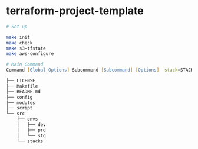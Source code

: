 # terraform-project-template


```zsh
# Set up

make init
make check
make s3-tfstate
make aws-configure
```

```zsh
# Main Command
Command [Global Options] Subcommand [Subcommand] [Options] -stack=STACK_PATH/STACK_NAME

```

```zsh
├── LICENSE
├── Makefile
├── README.md
├── config
├── modules
├── script
└── src
    ├── envs
    │   ├── dev
    │   ├── prd
    │   └── stg
    └── stacks
```

